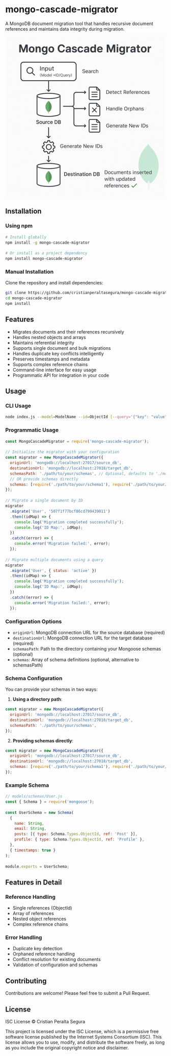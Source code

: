 # mongo-cascade-migrator

A MongoDB document migration tool that handles recursive document references and maintains data integrity during migration.

<div align="center">
  <img src="./images/mongo-cascade-migrator.png" width="600" alt="Mongo Cascade Migrator Functionality">
</div>

## Installation

### Using npm

```bash
# Install globally
npm install -g mongo-cascade-migrator

# Or install as a project dependency
npm install mongo-cascade-migrator
```

### Manual Installation

Clone the repository and install dependencies:

```bash
git clone https://github.com/cristianperaltasegura/mongo-cascade-migrator.git
cd mongo-cascade-migrator
npm install
```

## Features

- Migrates documents and their references recursively
- Handles nested objects and arrays
- Maintains referential integrity
- Supports single document and bulk migrations
- Handles duplicate key conflicts intelligently
- Preserves timestamps and metadata
- Supports complex reference chains
- Command-line interface for easy usage
- Programmatic API for integration in your code

## Usage

### CLI Usage

```bash
node index.js --model=ModelName --id=ObjectId [--query='{"key": "value"}']
```

### Programmatic Usage

```javascript
const MongoCascadeMigrator = require('mongo-cascade-migrator');

// Initialize the migrator with your configuration
const migrator = new MongoCascadeMigrator({
  originUrl: 'mongodb://localhost:27017/source_db',
  destinationUrl: 'mongodb://localhost:27018/target_db',
  schemasPath: './path/to/your/schemas', // Optional, defaults to './models/schemas'
  // OR provide schemas directly
  schemas: [require('./path/to/your/schema1'), require('./path/to/your/schema2')],
});

// Migrate a single document by ID
migrator
  .migrate('User', '507f1f77bcf86cd799439011')
  .then((idMap) => {
    console.log('Migration completed successfully');
    console.log('ID Map:', idMap);
  })
  .catch((error) => {
    console.error('Migration failed:', error);
  });

// Migrate multiple documents using a query
migrator
  .migrate('User', { status: 'active' })
  .then((idMap) => {
    console.log('Migration completed successfully');
    console.log('ID Map:', idMap);
  })
  .catch((error) => {
    console.error('Migration failed:', error);
  });
```

### Configuration Options

- `originUrl`: MongoDB connection URL for the source database (required)
- `destinationUrl`: MongoDB connection URL for the target database (required)
- `schemasPath`: Path to the directory containing your Mongoose schemas (optional)
- `schemas`: Array of schema definitions (optional, alternative to schemasPath)

### Schema Configuration

You can provide your schemas in two ways:

1. **Using a directory path**:

```javascript
const migrator = new MongoCascadeMigrator({
  originUrl: 'mongodb://localhost:27017/source_db',
  destinationUrl: 'mongodb://localhost:27018/target_db',
  schemasPath: './path/to/your/schemas',
});
```

2. **Providing schemas directly**:

```javascript
const migrator = new MongoCascadeMigrator({
  originUrl: 'mongodb://localhost:27017/source_db',
  destinationUrl: 'mongodb://localhost:27018/target_db',
  schemas: [require('./path/to/your/schema1'), require('./path/to/your/schema2')],
});
```

### Example Schema

```javascript
// models/schemas/User.js
const { Schema } = require('mongoose');

const UserSchema = new Schema(
  {
    name: String,
    email: String,
    posts: [{ type: Schema.Types.ObjectId, ref: 'Post' }],
    profile: { type: Schema.Types.ObjectId, ref: 'Profile' },
  },
  { timestamps: true }
);

module.exports = UserSchema;
```

## Features in Detail

### Reference Handling

- Single references (ObjectId)
- Array of references
- Nested object references
- Complex reference chains

### Error Handling

- Duplicate key detection
- Orphaned reference handling
- Conflict resolution for existing documents
- Validation of configuration and schemas

## Contributing

Contributions are welcome! Please feel free to submit a Pull Request.

## License

ISC License © Cristian Peralta Segura

This project is licensed under the ISC License, which is a permissive free software license published by the Internet Systems Consortium (ISC). This license allows you to use, modify, and distribute the software freely, as long as you include the original copyright notice and disclaimer.
